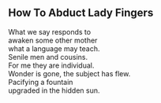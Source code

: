 How To Abduct Lady Fingers
--------------------------
What we say responds to  
awaken some other mother  
what a language may teach.  
Senile men and cousins.  
For me they are individual.  
Wonder is gone, the subject has flew.  
Pacifying a fountain  
upgraded in the hidden sun.  

